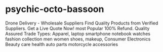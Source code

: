 # psychic-octo-bassoon
Drone Delivery - Wholesale Suppliers Find Quality Products from Verified Suppliers. Get a Live Quote Now! most Popular   100%   Refund. Quality Assured Trade Types: Apparel, laptop smartphone notebook watches fashion collection men women shoes, makeup, Consumer Electronics Beauty care health auto parts motorcycle accessories
